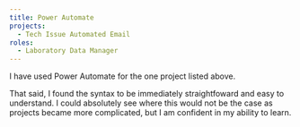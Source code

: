 ```yaml
---
title: Power Automate
projects:
  - Tech Issue Automated Email
roles:
  - Laboratory Data Manager
---
```


I have used Power Automate for the one project listed above.

That said, I found the syntax to be immediately straightfoward and easy to 
understand. I could absolutely see where this would not be the case 
as projects became more complicated, but I am confident in my ability to learn.